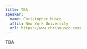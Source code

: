 ```yaml
---
title: TBA
speaker:
  name: Christopher Musco
  affil: New York University
  url: https://www.chrismusco.com/
---
```


TBA

